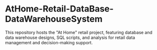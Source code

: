 # AtHome-Retail-DataBase-DataWarehouseSystem
This repository hosts the "At Home" retail project, featuring database and data warehouse designs, SQL scripts, and analysis for retail data management and decision-making support.
